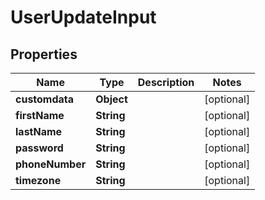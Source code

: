 
# UserUpdateInput

## Properties
Name | Type | Description | Notes
------------ | ------------- | ------------- | -------------
**customdata** | **Object** |  |  [optional]
**firstName** | **String** |  |  [optional]
**lastName** | **String** |  |  [optional]
**password** | **String** |  |  [optional]
**phoneNumber** | **String** |  |  [optional]
**timezone** | **String** |  |  [optional]



